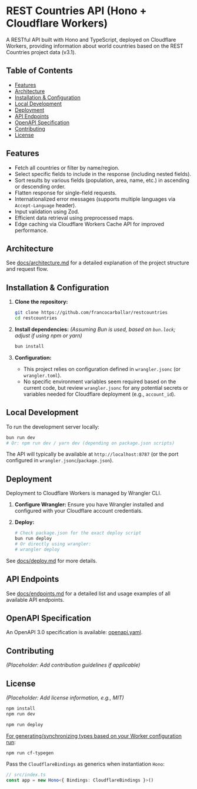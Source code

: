 # REST Countries API (Hono + Cloudflare Workers)

A RESTful API built with Hono and TypeScript, deployed on Cloudflare Workers, providing information about world countries based on the REST Countries project data (v3.1).

## Table of Contents

- [Features](#features)
- [Architecture](#architecture)
- [Installation & Configuration](#installation--configuration)
- [Local Development](#local-development)
- [Deployment](#deployment)
- [API Endpoints](#api-endpoints)
- [OpenAPI Specification](#openapi-specification)
- [Contributing](#contributing)
- [License](#license)

## Features

- Fetch all countries or filter by name/region.
- Select specific fields to include in the response (including nested fields).
- Sort results by various fields (population, area, name, etc.) in ascending or descending order.
- Flatten response for single-field requests.
- Internationalized error messages (supports multiple languages via `Accept-Language` header).
- Input validation using Zod.
- Efficient data retrieval using preprocessed maps.
- Edge caching via Cloudflare Workers Cache API for improved performance.

## Architecture

See [docs/architecture.md](docs/architecture.md) for a detailed explanation of the project structure and request flow.

## Installation & Configuration

1. **Clone the repository:**

   ```bash
   git clone https://github.com/francocarballar/restcountries
   cd restcountries
   ```

2. **Install dependencies:**
   _(Assuming Bun is used, based on `bun.lock`; adjust if using npm or yarn)_

   ```bash
   bun install
   ```

3. **Configuration:**
   - This project relies on configuration defined in `wrangler.jsonc` (or `wrangler.toml`).
   - No specific environment variables seem required based on the current code, but review `wrangler.jsonc` for any potential secrets or variables needed for Cloudflare deployment (e.g., `account_id`).

## Local Development

To run the development server locally:

```bash
bun run dev
# Or: npm run dev / yarn dev (depending on package.json scripts)
```

The API will typically be available at `http://localhost:8787` (or the port configured in `wrangler.jsonc`/`package.json`).

## Deployment

Deployment to Cloudflare Workers is managed by Wrangler CLI.

1. **Configure Wrangler:** Ensure you have Wrangler installed and configured with your Cloudflare account credentials.
2. **Deploy:**

   ```bash
   # Check package.json for the exact deploy script
   bun run deploy
   # Or directly using wrangler:
   # wrangler deploy
   ```

See [docs/deploy.md](docs/deploy.md) for more details.

## API Endpoints

See [docs/endpoints.md](docs/endpoints.md) for a detailed list and usage examples of all available API endpoints.

## OpenAPI Specification

An OpenAPI 3.0 specification is available: [openapi.yaml](openapi.yaml).

## Contributing

_(Placeholder: Add contribution guidelines if applicable)_

## License

_(Placeholder: Add license information, e.g., MIT)_

```txt
npm install
npm run dev
```

```txt
npm run deploy
```

[For generating/synchronizing types based on your Worker configuration run](https://developers.cloudflare.com/workers/wrangler/commands/#types):

```txt
npm run cf-typegen
```

Pass the `CloudflareBindings` as generics when instantiation `Hono`:

```ts
// src/index.ts
const app = new Hono<{ Bindings: CloudflareBindings }>()
```
